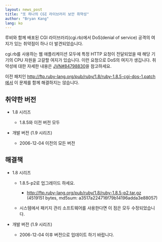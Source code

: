 ```yaml
---
layout: news_post
title: "또 하나의 CGI 라이브러리 보안 취약성"
author: "Bryan Kang"
lang: ko
---
```


루비와 함께 배포된 CGI 라이브러리(cgi.rb)에서 DoS(denial of service) 공격의 여지가 있는 취약점이 하나
더 발견되었습니다.

cgi.rb를 사용하는 웹 애플리케이션 모두에 특정 HTTP 요청이 전달되었을 때 해당 기기의 CPU 자원을 고갈할 여지가
있습니다. 이런 요청으로 DoS의 여지가 생깁니다. 취약성에 대한 자세한 내용은 [JVN#84798830][1]을 참고하세요.

이전 패치인 http://ftp.ruby-lang.org/pub/ruby/1.8/ruby-1.8.5-cgi-dos-1.patch에서
이 문제를 함께 해결하지는 않습니다.

## 취약한 버전

* 1\.8 시리즈
  * 1\.8.5와 이전 버전 모두

* 개발 버전 (1.9 시리즈)
  * 2006-12-04 이전의 모든 버전

## 해결책

* 1\.8 시리즈
  * 1\.8.5-p2로 업그레이드 하세요.
    * http://ftp.ruby-lang.org/pub/ruby/1.8/ruby-1.8.5-p2.tar.gz
      (4519151 bytes, md5sum: a3517a224716f79b14196adda3e88057)

  * 시스템에서 패키지 관리 소프트웨어를 사용한다면 이 점은 모두 수정되었습니다.

* 개발 버전 (1.9 시리즈)
  * 2006-12-04 이후 버전으로 업데이트 하기 바랍니다.



[1]: http://jvn.jp/jp/JVN%2384798830/index.html
